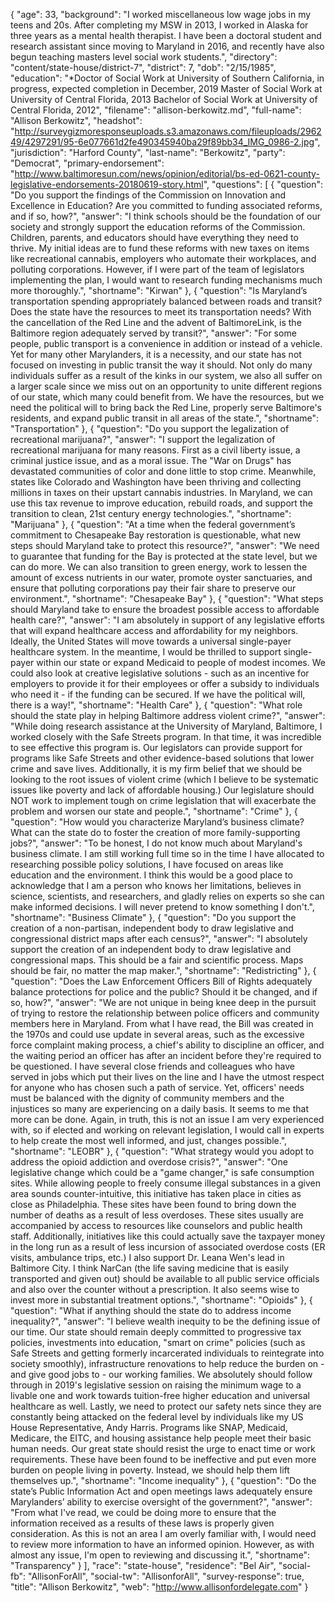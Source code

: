 {
  "age": 33,
  "background": "I worked miscellaneous low wage jobs in my teens and 20s. After completing my MSW in 2013, I worked in Alaska for three years as a mental health therapist. I have been a doctoral student and research assistant since moving to Maryland in 2016, and recently have also begun teaching masters level social work students.",
  "directory": "content/state-house/district-7",
  "district": 7,
  "dob": "2/15/1985",
  "education": "*Doctor of Social Work at University of Southern California, in progress, expected completion in December, 2019 Master of Social Work at University of Central Florida, 2013 Bachelor of Social Work at University of Central Florida, 2012",
  "filename": "allison-berkowitz.md",
  "full-name": "Allison Berkowitz",
  "headshot": "http://surveygizmoresponseuploads.s3.amazonaws.com/fileuploads/296249/4297291/95-6e077661d2fe490345940ba29f89bb34_IMG_0986-2.jpg",
  "jurisdiction": "Harford County",
  "last-name": "Berkowitz",
  "party": "Democrat",
  "primary-endorsement": "http://www.baltimoresun.com/news/opinion/editorial/bs-ed-0621-county-legislative-endorsements-20180619-story.html",
  "questions": [
    {
      "question": "Do you support the findings of the Commission on Innovation and Excellence in Education? Are you committed to funding associated reforms, and if so, how?",
      "answer": "I think schools should be the foundation of our society and strongly support the education reforms of the Commission. Children, parents, and educators should have everything they need to thrive. My initial ideas are to fund these reforms with new taxes on items like recreational cannabis, employers who automate their workplaces, and polluting corporations. However, if I were part of the team of legislators implementing the plan, I would want to research funding mechanisms much more thoroughly.",
      "shortname": "Kirwan"
    },
    {
      "question": "Is Maryland’s transportation spending appropriately balanced between roads and transit? Does the state have the resources to meet its transportation needs? With the cancellation of the Red Line and the advent of BaltimoreLink, is the Baltimore region adequately served by transit?",
      "answer": "For some people, public transport is a convenience in addition or instead of a vehicle. Yet for many other Marylanders, it is a necessity, and our state has not focused on investing in public transit the way it should. Not only do many individuals suffer as a result of the kinks in our system, we also all suffer on a larger scale since we miss out on an opportunity to unite different regions of our state, which many could benefit from. We have the resources, but we need the political will to bring back the Red Line, properly serve Baltimore's residents, and expand public transit in all areas of the state.",
      "shortname": "Transportation"
    },
    {
      "question": "Do you support the legalization of recreational marijuana?",
      "answer": "I support the legalization of recreational marijuana for many reasons. First as a civil liberty issue, a criminal justice issue, and as a moral issue. The \"War on Drugs\" has devastated communities of color and done little to stop crime. Meanwhile, states like Colorado and Washington have been thriving and collecting millions in taxes on their upstart cannabis industries. In Maryland, we can use this tax revenue to improve education, rebuild roads, and support the transition to clean, 21st century energy technologies.",
      "shortname": "Marijuana"
    },
    {
      "question": "At a time when the federal government’s commitment to Chesapeake Bay restoration is questionable, what new steps should Maryland take to protect this resource?",
      "answer": "We need to guarantee that funding for the Bay is protected at the state level, but we can do more. We can also transition to green energy, work to lessen the amount of excess nutrients in our water, promote oyster sanctuaries, and ensure that polluting corporations pay their fair share to preserve our environment.",
      "shortname": "Chesapeake Bay"
    },
    {
      "question": "What steps should Maryland take to ensure the broadest possible access to affordable health care?",
      "answer": "I am absolutely in support of any legislative efforts that will expand healthcare access and affordability for my neighbors. Ideally, the United States will move towards a universal single-payer healthcare system. In the meantime, I would be thrilled to support single-payer within our state or expand Medicaid to people of modest incomes. We could also look at creative legislative solutions - such as an incentive for employers to provide it for their employees or offer a subsidy to individuals who need it - if the funding can be secured. If we have the political will, there is a way!",
      "shortname": "Health Care"
    },
    {
      "question": "What role should the state play in helping Baltimore address violent crime?",
      "answer": "While doing research assistance at the University of Maryland, Baltimore, I worked closely with the Safe Streets program. In that time, it was incredible to see effective this program is. Our legislators can provide support for programs like Safe Streets and other evidence-based solutions that lower crime and save lives. Additionally, it is my firm belief that we should be looking to the root issues of violent crime (which I believe to be systematic issues like poverty and lack of affordable housing.) Our legislature should NOT work to implement tough on crime legislation that will exacerbate the problem and worsen our state and people.",
      "shortname": "Crime"
    },
    {
      "question": "How would you characterize Maryland’s business climate? What can the state do to foster the creation of more family-supporting jobs?",
      "answer": "To be honest, I do not know much about Maryland's business climate. I am still working full time so in the time I have allocated to researching possible policy solutions, I have focused on areas like education and the environment. I think this would be a good place to acknowledge that I am a person who knows her limitations, believes in science, scientists, and researchers, and gladly relies on experts so she can make informed decisions. I will never pretend to know something I don't.",
      "shortname": "Business Climate"
    },
    {
      "question": "Do you support the creation of a non-partisan, independent body to draw legislative and congressional district maps after each census?",
      "answer": "I absolutely support the creation of an independent body to draw legislative and congressional maps. This should be a fair and scientific process. Maps should be fair, no matter the map maker.",
      "shortname": "Redistricting"
    },
    {
      "question": "Does the Law Enforcement Officers Bill of Rights adequately balance protections for police and the public? Should it be changed, and if so, how?",
      "answer": "We are not unique in being knee deep in the pursuit of trying to restore the relationship between police officers and community members here in Maryland. From what I have read, the Bill was created in the 1970s and could use update in several areas, such as the excessive force complaint making process, a chief's ability to discipline an officer, and the waiting period an officer has after an incident before they're required to be questioned. I have several close friends and colleagues who have served in jobs which put their lives on the line and I have the utmost respect for anyone who has chosen such a path of service. Yet, officers' needs must be balanced with the dignity of community members and the injustices so many are experiencing on a daily basis. It seems to me that more can be done. Again, in truth, this is not an issue I am very experienced with, so if elected and working on relevant legislation, I would call in experts to help create the most well informed, and just, changes possible.",
      "shortname": "LEOBR"
    },
    {
      "question": "What strategy would you adopt to address the opioid addiction and overdose crisis?",
      "answer": "One legislative change which could be a \"game changer,\" is safe consumption sites. While allowing people to freely consume illegal substances in a given area sounds counter-intuitive, this initiative has taken place in cities as close as Philadelphia. These sites have been found to bring down the number of deaths as a result of less overdoses. These sites usually are accompanied by access to resources like counselors and public health staff. Additionally, initiatives like this could actually save the taxpayer money in the long run as a result of less incursion of associated overdose costs (ER visits, ambulance trips, etc.) I also support Dr. Leana Wen's lead in Baltimore City. I think NarCan (the life saving medicine that is easily transported and given out) should be available to all public service officials and also over the counter without a prescription. It also seems wise to invest more in substantial treatment options.",
      "shortname": "Opioids"
    },
    {
      "question": "What if anything should the state do to address income inequality?",
      "answer": "I believe wealth inequity to be the defining issue of our time. Our state should remain deeply committed to progressive tax policies, investments into education, \"smart on crime\" policies (such as Safe Streets and getting formerly incarcerated individuals to reintegrate into society smoothly), infrastructure renovations to help reduce the burden on - and give good jobs to - our working families. We absolutely should follow through in 2019's legislative session on raising the minimum wage to a livable one and work towards tuition-free higher education and universal healthcare as well. Lastly, we need to protect our safety nets since they are constantly being attacked on the federal level by individuals like my US House Representative, Andy Harris. Programs like SNAP, Medicaid, Medicare, the EITC, and housing assistance help people meet their basic human needs. Our great state should resist the urge to enact time or work requirements. These have been found to be ineffective and put even more burden on people living in poverty. Instead, we should help them lift themselves up.",
      "shortname": "Income inequality"
    },
    {
      "question": "Do the state’s Public Information Act and open meetings laws adequately ensure Marylanders’ ability to exercise oversight of the government?",
      "answer": "From what I've read, we could be doing more to ensure that the information received as a results of these laws is properly given consideration. As this is not an area I am overly familiar with, I would need to review more information to have an informed opinion. However, as with almost any issue, I'm open to reviewing and discussing it.",
      "shortname": "Transparency"
    }
  ],
  "race": "state-house",
  "residence": "Bel Air",
  "social-fb": "AllisonForAll",
  "social-tw": "AllisonforAll",
  "survey-response": true,
  "title": "Allison Berkowitz",
  "web": "http://www.allisonfordelegate.com"
}
